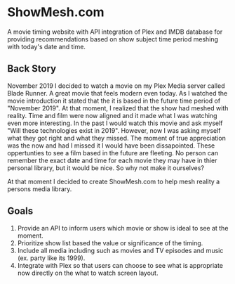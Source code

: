 # ShowMesh.com
A movie timing website with API integration of Plex and IMDB database for providing recommendations based on
show subject time period meshing with today's date and time.

## Back Story
November 2019 I decided to watch a movie on my Plex Media server called Blade Runner. 
A great movie that feels modern even today. As I watched the movie introduction it stated
that the it is based in the future time period of "November 2019". At that moment, I realized that
the show had meshed with reality. Time and film were now aligned and it made what I was watching
even more interesting. In the past I would watch this movie and ask myself "Will these technologies exist in 2019".
However, now I was asking myself what they got right and what they missed. The moment of true appreciation
was the now and had I missed it I would have been dissapointed. These oppertunties to see a film
based in the future are fleeting. No person can remember the exact date and time for each
movie they may have in thier personal library, but it would be nice. So why not make it ourselves?

At that moment I decided to create ShowMesh.com to help mesh reality a persons media library.

## Goals
1) Provide an API to inform users which movie or show is ideal to see at the moment.
2) Prioritize show list based the value or significance of the timing. 
3) Include all media including such as movies and TV episodes and music (ex. party like its 1999).
4) Integrate with Plex so that users can choose to see what is appropriate now directly on the what to watch screen layout.



